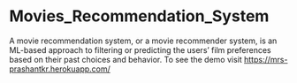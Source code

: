 # Movies_Recommendation_System
A movie recommendation system, or a movie recommender system, is an ML-based approach to filtering or predicting the users’ film preferences based on their past choices and behavior.  To see the demo visit https://mrs-prashantkr.herokuapp.com/
